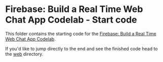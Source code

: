 # Firebase: Build a Real Time Web Chat App Codelab - Start code

This folder contains the starting code for the [Firebase: Build a Real Time Web Chat App Codelab](https://codelabs.developers.google.com/codelabs/firebase-web/).

If you'd like to jump directly to the end and see the finished code head to the [web](../web) directory.
